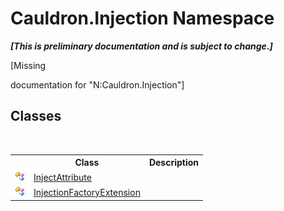 # Cauldron.Injection Namespace
 _**\[This is preliminary documentation and is subject to change.\]**_

\[Missing <summary> documentation for "N:Cauldron.Injection"\]


## Classes
&nbsp;<table><tr><th></th><th>Class</th><th>Description</th></tr><tr><td>![Public class](media/pubclass.gif "Public class")</td><td><a href="T_Cauldron_Injection_InjectAttribute">InjectAttribute</a></td><td /></tr><tr><td>![Public class](media/pubclass.gif "Public class")</td><td><a href="T_Cauldron_Injection_InjectionFactoryExtension">InjectionFactoryExtension</a></td><td /></tr></table>&nbsp;
